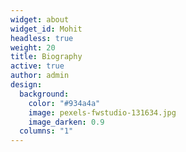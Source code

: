 ```yaml
---
widget: about
widget_id: Mohit
headless: true
weight: 20
title: Biography
active: true
author: admin
design:
  background:
    color: "#934a4a"
    image: pexels-fwstudio-131634.jpg
    image_darken: 0.9
  columns: "1"
---
```

